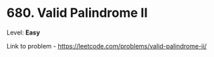 # 680. Valid Palindrome II

Level: **Easy**

Link to problem - https://leetcode.com/problems/valid-palindrome-ii/

